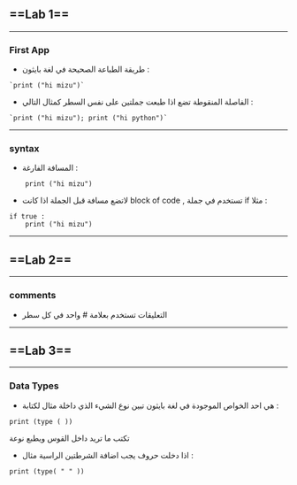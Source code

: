 ## ==Lab 1==
---
### **First App**

- طريقة الطباعة الصحيحة في لغة بايثون :
```
`print ("hi mizu")`
```
- الفاصلة المنقوطة تضع اذا طبعت جملتين على نفس السطر كمثال التالي :
```
`print ("hi mizu"); print ("hi python")`
```
---
### **syntax**

- المسافة الفارغة :
```
	print ("hi mizu")
```
- لاتضع مسافة قبل الجملة اذا كانت block of code , تستخدم في جملة if مثلا :
```
if true :
	print ("hi mizu")
```
---
## ==Lab 2==
---
### **comments**
- التعليقات تستخدم بعلامة # واحد في كل سطر

---
## ==Lab 3==
---
### **Data Types**
- هي احد الخواص الموجودة في لغة بايثون تبين نوع الشيء الذي داخلة مثال لكتابة :
```
print (type ( ))
```
تكتب ما تريد داخل القوس ويطبع نوعة 
- اذا دخلت حروف يجب اضافة الشرطتين الراسية مثال :
```
print (type( " " ))
```